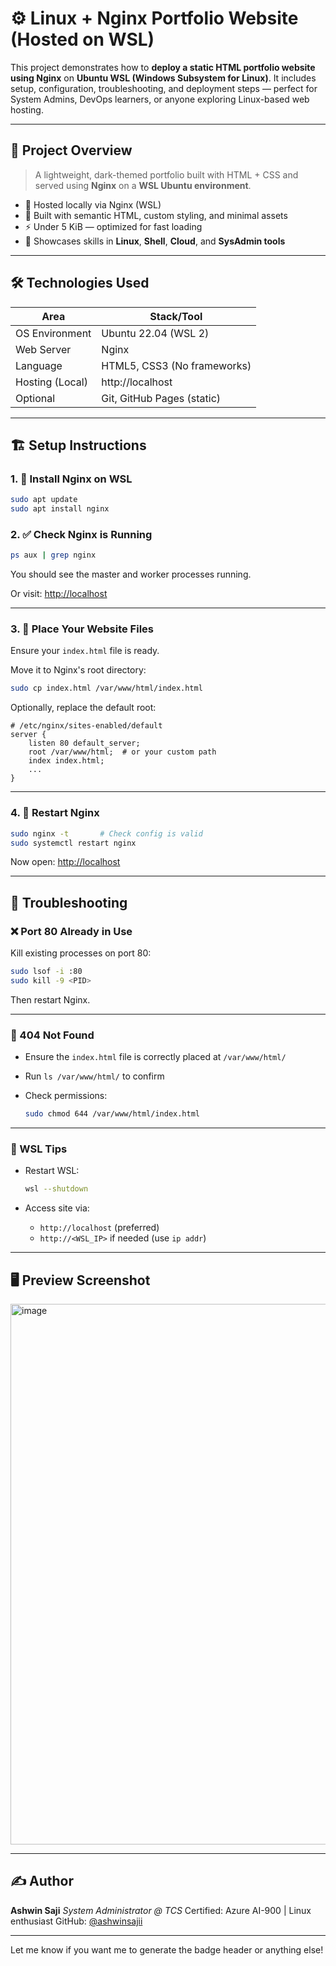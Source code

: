 # ⚙️ Linux + Nginx Portfolio Website (Hosted on WSL)

This project demonstrates how to **deploy a static HTML portfolio website using Nginx** on **Ubuntu WSL (Windows Subsystem for Linux)**. It includes setup, configuration, troubleshooting, and deployment steps — perfect for System Admins, DevOps learners, or anyone exploring Linux-based web hosting.

---

## 🧠 Project Overview

> A lightweight, dark-themed portfolio built with HTML + CSS and served using **Nginx** on a **WSL Ubuntu environment**.

- 📁 Hosted locally via Nginx (WSL)  
- 🎨 Built with semantic HTML, custom styling, and minimal assets  
- ⚡ Under 5 KiB — optimized for fast loading  
- 💼 Showcases skills in **Linux**, **Shell**, **Cloud**, and **SysAdmin tools**

---

## 🛠️ Technologies Used

| Area                | Stack/Tool                 |
|---------------------|----------------------------|
| OS Environment      | Ubuntu 22.04 (WSL 2)        |
| Web Server          | Nginx                      |
| Language            | HTML5, CSS3 (No frameworks)|
| Hosting (Local)     | http://localhost           |
| Optional            | Git, GitHub Pages (static) |

---

## 🏗️ Setup Instructions

### 1. 🔧 Install Nginx on WSL

```bash
sudo apt update
sudo apt install nginx
````

### 2. ✅ Check Nginx is Running

```bash
ps aux | grep nginx
```

You should see the master and worker processes running.

Or visit: [http://localhost](http://localhost)

---

### 3. 📂 Place Your Website Files

Ensure your `index.html` file is ready.

Move it to Nginx's root directory:

```bash
sudo cp index.html /var/www/html/index.html
```

Optionally, replace the default root:

```nginx
# /etc/nginx/sites-enabled/default
server {
    listen 80 default_server;
    root /var/www/html;  # or your custom path
    index index.html;
    ...
}
```

---

### 4. 🔄 Restart Nginx

```bash
sudo nginx -t       # Check config is valid
sudo systemctl restart nginx
```

Now open: [http://localhost](http://localhost)

---

## 🧩 Troubleshooting

### ❌ Port 80 Already in Use

Kill existing processes on port 80:

```bash
sudo lsof -i :80
sudo kill -9 <PID>
```

Then restart Nginx.

---

### 🛑 404 Not Found

* Ensure the `index.html` file is correctly placed at `/var/www/html/`
* Run `ls /var/www/html/` to confirm
* Check permissions:

  ```bash
  sudo chmod 644 /var/www/html/index.html
  ```

---

### 🧠 WSL Tips

* Restart WSL:

  ```bash
  wsl --shutdown
  ```
* Access site via:

  * `http://localhost` (preferred)
  * `http://<WSL_IP>` if needed (use `ip addr`)

---

## 🖥️ Preview Screenshot

<img width="1906" height="865" alt="image" src="https://github.com/user-attachments/assets/7b0169c4-4779-46af-a0b0-5df06ac0fdc2" />


---

## ✍️ Author

**Ashwin Saji**
*System Administrator @ TCS*
Certified: Azure AI-900 | Linux enthusiast
GitHub: [@ashwinsajii](https://github.com/ashwinsajii)

---
 
Let me know if you want me to generate the badge header or anything else!
```
